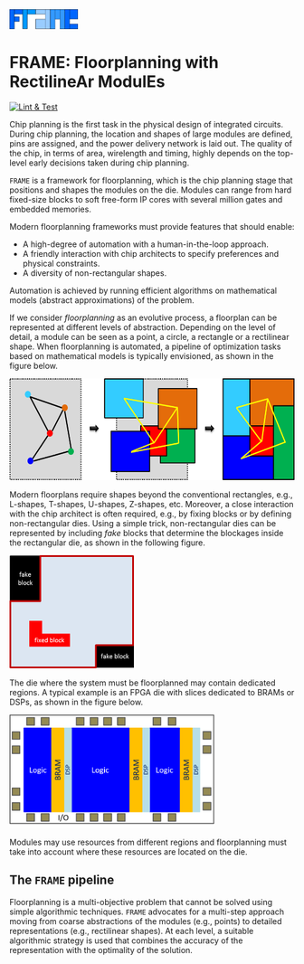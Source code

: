 <img src="doc/pict/Frame.png" alt="drawing" style="height: 35px;"/> 

# FRAME: Floorplanning with RectilineAr ModulEs

[![Lint & Test](https://github.com/jordicf/FRAME/actions/workflows/python-app.yml/badge.svg?branch=master)](https://github.com/jordicf/FRAME/actions/workflows/python-app.yml)

Chip planning is the first task in the physical design of integrated circuits.
During chip planning, the location and shapes of large modules are defined, pins are assigned, 
and the power delivery network is laid out. The quality of the chip, 
in terms of area, wirelength and timing, highly depends on the top-level
early decisions taken during chip planning.

`FRAME` is a framework for floorplanning, which is the chip planning stage
that positions and shapes the modules on the die. Modules can range from 
hard fixed-size blocks to soft free-form IP cores with several million gates
and embedded memories.

Modern floorplanning frameworks must provide features that should enable:
* A high-degree of automation with a human-in-the-loop approach.
* A friendly interaction with chip architects to specify preferences and
physical constraints.
* A diversity of non-rectangular shapes.

Automation is achieved by running efficient algorithms on mathematical models
(abstract approximations) of the problem.

If we consider _floorplanning_ as an evolutive process, a floorplan can be
represented at  different levels of abstraction. Depending on the level
of detail, a module can be seen as a point, a circle, a rectangle or a
rectilinear shape. When floorplanning is automated, a pipeline of optimization 
tasks based on mathematical models is typically envisioned, as shown in the 
figure below.

<img src="doc/pict/FPprocess.png" alt="Evolutive floorplanning" style="height: 180px;"/>

Modern floorplans require shapes beyond the conventional rectangles, e.g., L-shapes,
T-shapes, U-shapes, Z-shapes, etc. Moreover, a close interaction with the chip architect is often
required, e.g., by fixing blocks or by defining non-rectangular dies. Using a simple trick,
non-rectangular dies can be represented by including _fake_ blocks that determine the
blockages inside the rectangular die, as shown in the following figure.

<img src="doc/pict/FakeFixedBlocks.png" alt="Fake and fixed blocks" style="height: 200px;"/>

The die where the system must be floorplanned may contain dedicated regions.
A typical example is an
FPGA die with slices dedicated to BRAMs or DSPs, as shown in the figure below.

<img src="doc/pict/FPGA_structure.png" alt="Die with dedicated regions" style="height: 200px;"/>

Modules may use resources from different regions and floorplanning must take into account
where these resources are located on the die.

## The `FRAME` pipeline

Floorplanning is a multi-objective problem that cannot be solved using simple algorithmic techniques.
`FRAME` advocates for a multi-step approach moving from coarse abstractions of the modules (e.g., points)
to detailed representations (e.g., rectilinear shapes). At each level, a suitable algorithmic strategy is
used that combines the accuracy of the representation with the optimality of the solution.
